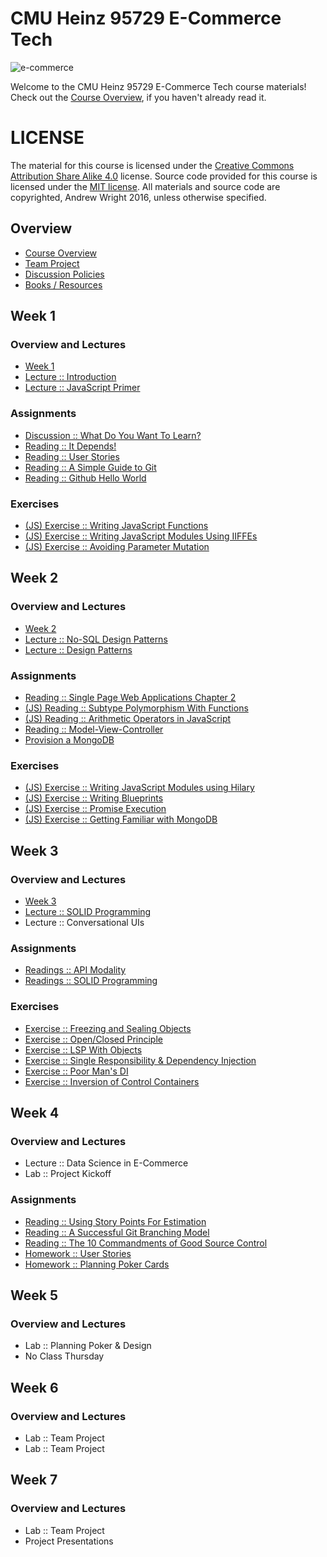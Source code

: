 # CMU Heinz 95729 E-Commerce Tech
![e-commerce](https://cloud.githubusercontent.com/assets/933621/10716481/265914d0-7b11-11e5-8538-a32894ea5ccb.jpg)

Welcome to the CMU Heinz 95729 E-Commerce Tech course materials! Check out the [Course Overview](Course-Overview.md), if you haven't already read it.

# LICENSE
The material for this course is licensed under the [Creative Commons Attribution Share Alike 4.0](LICENSE_CONTENT) license. Source code provided for this course is licensed under the [MIT license](LICENSE_SOFTWARE). All materials and source code are copyrighted, Andrew Wright 2016, unless otherwise specified.

## Overview

* [Course Overview](Course-Overview.md)
* [Team Project](Team-Project.md)
* [Discussion Policies](Discussion-Board-Policy.md)
* [Books / Resources](Resources.md)

## Week 1
### Overview and Lectures

* [Week 1](Week-1.md)
* [Lecture :: Introduction](Lecture-%3A%3A-Introduction.md)
* [Lecture :: JavaScript Primer](Lecture-%3A%3A-JavaScript-Primer.md)

### Assignments

* [Discussion :: What Do You Want To Learn?](Discussion-%3A%3A-What-Do-You-Want-To-Learn.md)
* [Reading :: It Depends!](Reading-%3A%3A-It-Depends.md)
* [Reading :: User Stories](Reading-%3A%3A-User-Stories.md)
* [Reading :: A Simple Guide to Git](Reading-%3A%3A-A-Simple-Guide-to-Git.md)
* [Reading :: Github Hello World](Reading-%3A%3A-Github-Hello-World.md)

### Exercises

* [(JS) Exercise :: Writing JavaScript Functions](Exercise-%3A%3A-Writing-JavaScript-Functions.md)
* [(JS) Exercise :: Writing JavaScript Modules Using IIFFEs](Exercise-%3A%3A-Writing-JavaScript-Modules-Using-IIFEs.md)
* [(JS) Exercise :: Avoiding Parameter Mutation](Exercise-%3A%3A-Avoiding-Parameter-Mutation.md)

## Week 2
### Overview and Lectures

* [Week 2](Week-2.md)
* [Lecture :: No-SQL Design Patterns](Lecture-%3A%3A-NoSQL-Design-Patterns.md)
* [Lecture :: Design Patterns](Lecture-%3A%3A-Design-Patterns.md)


### Assignments

* [Reading :: Single Page Web Applications Chapter 2](Reading-%3A%3A-Single-Page-Web-Applications-Chapter-2.md)
* [(JS) Reading :: Subtype Polymorphism With Functions](Reading-%3A%3A-Subtype-Polymorphism-With-Functions.md)
* [(JS) Reading :: Arithmetic Operators in JavaScript](Reading-%3A%3A-Arithmetic-Operators-in-JavaScript.md)
* [Reading :: Model-View-Controller](Reading-%3A%3A-Model-View-Controller.md)
* [Provision a MongoDB](Provision-a-MongoDB.md)

### Exercises

* [(JS) Exercise :: Writing JavaScript Modules using Hilary](Exercise-%3A%3A-Writing-JavaScript-Modules-using-Hilary.md)
* [(JS) Exercise :: Writing Blueprints](Exercise-%3A%3A-Writing-Blueprints.md)
* [(JS) Exercise :: Promise Execution](Exercise-%3A%3A-Promise-Execution.md)
* [(JS) Exercise :: Getting Familiar with MongoDB](Exercise-%3A%3A-Getting-Familiar-With-MongoDB.md)

## Week 3
### Overview and Lectures

* [Week 3](Week-3.md)
* [Lecture :: SOLID Programming](Lecture-%3A%3A-SOLID-Programming.md)
* Lecture :: Conversational UIs

### Assignments

* [Readings :: API Modality](Reading-%3A%3A-API-Modality.md)
* [Readings :: SOLID Programming](Reading-%3A%3A-SOLID-Programming.md)

### Exercises

* [Exercise :: Freezing and Sealing Objects](Exercise-%3A%3A-Freezing-and-Sealing-Objects.md)
* [Exercise :: Open/Closed Principle](Exercise-%3A%3A-Open-Closed-Principle.md)
* [Exercise :: LSP With Objects](Exercise-%3A%3A-LSP-With-Objects.md)
* [Exercise :: Single Responsibility & Dependency Injection](Exercise-%3A%3A-Single-Responsibility-and-Dependency-Injection.md)
* [Exercise :: Poor Man's DI](Exercise-%3A%3A-Poor-Man%27s-DI.md)
* [Exercise :: Inversion of Control Containers](Exercise-%3A%3A-Inversion-of-Control-Containers.md)

## Week 4
### Overview and Lectures

* Lecture :: Data Science in E-Commerce
* Lab :: Project Kickoff

### Assignments

* [Reading :: Using Story Points For Estimation](Reading-%3A%3A-Using-Story-Points-For-Estimation.md)
* [Reading :: A Successful Git Branching Model](Reading-%3A%3A-A-Successful-Git-Branching-Model.md)
* [Reading :: The 10 Commandments of Good Source Control](Reading-%3A%3A-The-10-Commandments-of-Good-Source-Control.md)
* [Homework :: User Stories](Homework-%3A%3A-User-Stories.md)
* [Homework :: Planning Poker Cards](Homework-%3A%3A-Planning-Poker-Cards.md)

## Week 5
### Overview and Lectures

* Lab :: Planning Poker & Design
* No Class Thursday

## Week 6
### Overview and Lectures

* Lab :: Team Project
* Lab :: Team Project

## Week 7
### Overview and Lectures

* Lab :: Team Project
* Project Presentations